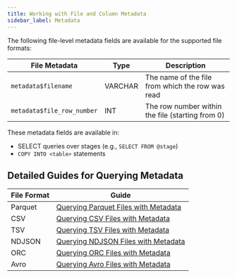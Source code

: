 ```yaml
---
title: Working with File and Column Metadata
sidebar_label: Metadata
---
```


The following file-level metadata fields are available for the supported file formats:

| File Metadata              | Type    | Description                                      |
|----------------------------|---------|--------------------------------------------------|
| `metadata$filename`        | VARCHAR | The name of the file from which the row was read |
| `metadata$file_row_number` | INT     | The row number within the file (starting from 0) |

These metadata fields are available in:

- SELECT queries over stages (e.g., `SELECT FROM @stage`)
- `COPY INTO <table>` statements

## Detailed Guides for Querying Metadata

| File Format | Guide                                                                                             |
|-------------|---------------------------------------------------------------------------------------------------|
| Parquet     | [Querying Parquet Files with Metadata](/docs/en/guides/40-load-data/04-transform/00-querying-parquet.md#query-with-metadata) |
| CSV         | [Querying CSV Files with Metadata](/docs/en/guides/40-load-data/04-transform/01-querying-csv.md#query-with-metadata)     |
| TSV         | [Querying TSV Files with Metadata](/docs/en/guides/40-load-data/04-transform/02-querying-tsv.md#query-with-metadata)     |
| NDJSON      | [Querying NDJSON Files with Metadata](/docs/en/guides/40-load-data/04-transform/03-querying-ndjson.md#query-with-metadata) |
| ORC         | [Querying ORC Files with Metadata](/docs/en/guides/40-load-data/04-transform/03-querying-orc.md#query-with-metadata)     |
| Avro        | [Querying Avro Files with Metadata](/docs/en/guides/40-load-data/04-transform/04-querying-avro.md#query-with-metadata)     |